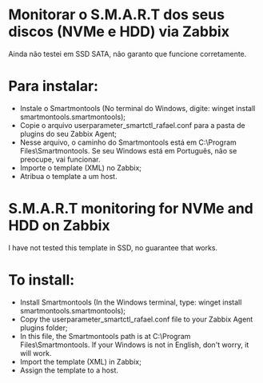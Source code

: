 # Monitorar o S.M.A.R.T dos seus discos (NVMe e HDD) via Zabbix

Ainda não testei em SSD SATA, não garanto que funcione corretamente.

# Para instalar:

- Instale o Smartmontools (No terminal do Windows, digite: winget install smartmontools.smartmontools);
- Copie o arquivo userparameter_smartctl_rafael.conf para a pasta de plugins do seu Zabbix Agent;
- Nesse arquivo, o caminho do Smartmontools está em C:\Program Files\Smartmontools\. Se seu Windows está em Português, não se preocupe, vai funcionar.
- Importe o template (XML) no Zabbix;
- Atribua o template a um host.



# S.M.A.R.T monitoring for NVMe and HDD on Zabbix

I have not tested this template in SSD, no guarantee that works.

# To install:

- Install Smartmontools (In the Windows terminal, type: winget install smartmontools.smartmontools);
- Copy the userparameter_smartctl_rafael.conf file to your Zabbix Agent plugins folder;
- In this file, the Smartmontools path is at C:\Program Files\Smartmontools\. If your Windows is not in English, don't worry, it will work.
- Import the template (XML) in Zabbix;
- Assign the template to a host.
